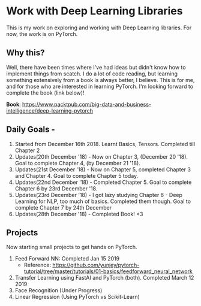 # Work with Deep Learning Libraries

This is my work on exploring and working with Deep Learning libraries. For now,
the work is on PyTorch.

## Why this?

Well, there have been times where I've had ideas but didn't know how to implement things from scatch. I do a lot of code reading, but learning something extensively from a book is always better, I believe. This is for me, and for those who are interested in learning PyTorch. I'm looking forward to complete the book (link below)!

**Book**: https://www.packtpub.com/big-data-and-business-intelligence/deep-learning-pytorch

## Daily Goals -

1. Started from December 16th 2018. Learnt Basics, Tensors. Completed till Chapter 2
2. Updates(20th December '18) - Now on Chapter 3, (December 20 '18). Goal to complete Chapter 4, (by December 21 '18).
3. Updates(21st December '18) - Now on Chapter 5, completed Chapter 3 and Chapter 4. Goal to complete Chapter 5 today.
4. Updates(22nd December '18) - Completed Chapter 5. Goal to complete Chapter 6 by 23rd December '18.
5. Updates(23rd December '18) - I got lazy studying Chapter 6 - Deep Learning for NLP, too much of basics. Completed them though. Goal to complete Chapter 7 by 24th December
6. Updates(28th December '18) - Completed Book! <3 

## Projects

Now starting small projects to get hands on PyTorch.

1. Feed Forward NN: Completed Jan 15 2019
    * Reference: https://github.com/yunjey/pytorch-tutorial/tree/master/tutorials/01-basics/feedforward_neural_network
2. Transfer Learning using FastAI and PyTorch (both). Completed March 12 2019
2. Face Recognition (Under Progress)
3. Linear Regression (Using PyTorch vs Scikit-Learn)
